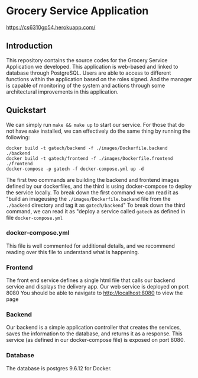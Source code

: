 # Grocery Service Application
https://cs6310gp54.herokuapp.com/

## Introduction

This repository contains the source codes for the Grocery Service Application we developed. This application is web-based and linked to database through PostgreSQL. Users are able to access to different functions within the application based on the roles signed. And the manager is capable of monitoring of the system and actions through some architectural improvements in this application.    

## Quickstart
We can simply run `make && make up` to start our service. For those that do not have `make` installed, we can effectively do the same thing by running the following:
```
docker build -t gatech/backend -f ./images/Dockerfile.backend ./backend
docker build -t gatech/frontend -f ./images/Dockerfile.frontend ./frontend
docker-compose -p gatech -f docker-compose.yml up -d
```
The first two commands are building the backend and frontend images defined by our dockerfiles, and the third is using docker-compose to deploy the service locally.
To break down the first command we can read it as "build an imageusing the `./images/Dockerfile.backend` file from the `./backend` directory and tag it as `gatech/backend`"
To break down the third command, we can read it as "deploy a service called `gatech` as defined in file `docker-compose.yml`

### docker-compose.yml
This file is well commented for additional details, and we recommend reading over this file to understand what is happening.

### Frontend
The front end service defines a single html file that calls our backend service and displays the delivery app. Our web service is deployed on port 8080
You should be able to navigate to [http://localhost:8080](http://localhost:8080) to view the page

### Backend
Our backend is a simple application controller that creates the services, saves the information to the database, and returns it as a response.
This service (as defined in our docker-compose file) is exposed on port 8080.

### Database
The database is postgres 9.6.12 for Docker.
